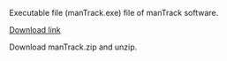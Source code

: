 Executable file (manTrack.exe) file of manTrack software. 

[Download link](https://drive.google.com/open?id=1aa_n5PArKLB8yZ4M_o6K2PJFA-1VwgXf)

Download manTrack.zip and unzip. 
